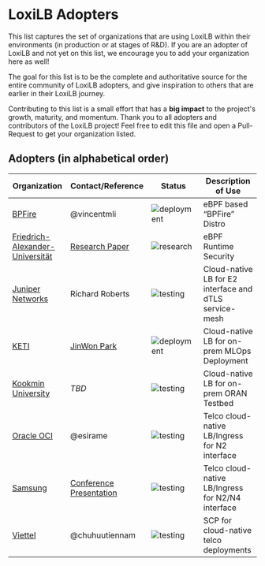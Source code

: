 # LoxiLB Adopters

This list captures the set of organizations that are using LoxiLB within their environments
(in production or at stages of R&D). If you are an adopter of LoxiLB and not yet on this 
list, we encourage you to add your organization here as well!

The goal for this list is to be the complete and authoritative source for the entire community of
LoxiLB adopters, and give inspiration to others that are earlier in their LoxiLB journey.

Contributing to this list is a small effort that has a **big impact** to the project's growth,
maturity, and momentum.  Thank you to all adopters and contributors of the LoxiLB project!
Feel free to edit this file and open a Pull-Request to get your organization listed.

## Adopters  (in alphabetical order)

| Organization | Contact/Reference | Status | Description of Use |
| ------------ | ------- | ------| ------------------ |
| [BPFire](http://www.firebeeos.com/) | @vincentmli | ![deployment](https://img.shields.io/badge/deployment-blue) | eBPF based “BPFire” Distro | 
| [Friedrich-Alexander-Universität](https://www.fau.de/)| [Research Paper](https://arxiv.org/pdf/2405.00078) | ![research](https://img.shields.io/badge/research-orange) | eBPF Runtime Security |
| [Juniper Networks](https://www.juniper.net/) | Richard Roberts| ![testing](https://img.shields.io/badge/development%20&%20testing-green) |  Cloud-native LB for E2 interface and dTLS service-mesh |
| [KETI](https://www.keti.re.kr/main/main.php) | [JinWon Park](mailto:jwpark9010@keti.re.kr?subject=LoxiLB) | ![deployment](https://img.shields.io/badge/deployment-blue) | Cloud-native LB for on-prem MLOps Deployment |
| [Kookmin University](https://english.kookmin.ac.kr/) | *TBD* | ![testing](https://img.shields.io/badge/development%20&%20testing-green) | Cloud-native LB for on-prem ORAN Testbed |
| [Oracle OCI](https://www.oracle.com/) | @esirame | ![testing](https://img.shields.io/badge/development%20&%20testing-green) | Telco cloud-native LB/Ingress for N2 interface |
| [Samsung](https://www.samsung.com/) | [Conference Presentation](https://blog.naver.com/PostView.naver?blogId=n_cloudplatform&logNo=223518118906&navType=by) | ![testing](https://img.shields.io/badge/development%20&%20testing-green) | Telco cloud-native LB/Ingress for N2/N4 interface |
| [Viettel](https://vietteltelecom.vn/) | @chuhuutiennam | ![testing](https://img.shields.io/badge/development%20&%20testing-green) | SCP for cloud-native telco deployments|
